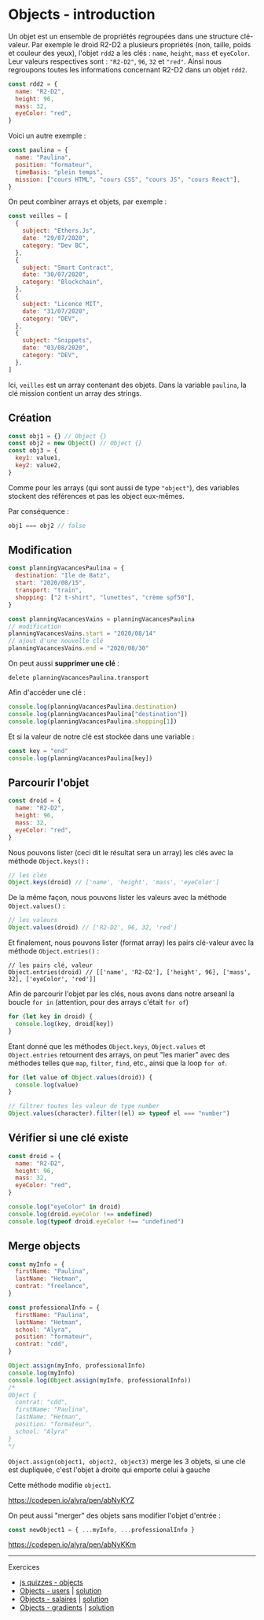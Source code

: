 # Objects - introduction

Un objet est un ensemble de propriétés regroupées dans une structure clé-valeur. Par exemple le droid R2-D2 a plusieurs propriétés (non, taille, poids et couleur des yeux), l'objet `rdd2` a les clés : `name`, `height`, `mass` et `eyeColor`. Leur valeurs respectives sont : `"R2-D2"`, `96`, `32` et `"red"`. Ainsi nous regroupons toutes les informations concernant R2-D2 dans un objet `rdd2`.

```javascript
const rdd2 = {
  name: "R2-D2",
  height: 96,
  mass: 32,
  eyeColor: "red",
}
```

Voici un autre exemple :

```javascript
const paulina = {
  name: "Paulina",
  position: "formateur",
  timeBasis: "plein temps",
  mission: ["cours HTML", "cours CSS", "cours JS", "cours React"],
}
```

On peut combiner arrays et objets, par exemple :

```javascript
const veilles = [
  {
    subject: "Ethers.Js",
    date: "29/07/2020",
    category: "Dev BC",
  },
  {
    subject: "Smart Contract",
    date: "30/07/2020",
    category: "Blockchain",
  },
  {
    subject: "Licence MIT",
    date: "31/07/2020",
    category: "DEV",
  },
  {
    subject: "Snippets",
    date: "03/08/2020",
    category: "DEV",
  },
]
```

Ici, `veilles` est un array contenant des objets. Dans la variable `paulina`, la clé mission contient un array des strings.

## Création

```javascript
const obj1 = {} // Object {}
const obj2 = new Object() // Object {}
const obj3 = {
  key1: value1,
  key2: value2,
}
```

Comme pour les arrays (qui sont aussi de type `"object"`), des variables stockent des références et pas les object eux-mêmes.

Par conséquence :

```javascript
obj1 === obj2 // false
```

## Modification

```javascript
const planningVacancesPaulina = {
  destination: "Ile de Batz",
  start: "2020/08/15",
  transport: "train",
  shopping: ["2 t-shirt", "lunettes", "crème spf50"],
}

const planningVacancesVains = planningVacancesPaulina
// modification
planningVacancesVains.start = "2020/08/14"
// ajout d'une nouvelle clé
planningVacancesVains.end = "2020/08/30"
```

On peut aussi **supprimer une clé** :

```
delete planningVacancesPaulina.transport
```

Afin d'accéder une clé :

```javascript
console.log(planningVacancesPaulina.destination)
console.log(planningVacancesPaulina["destination"])
console.log(planningVacancesPaulina.shopping[1])
```

Et si la valeur de notre clé est stockée dans une variable :

```javascript
const key = "end"
console.log(planningVacancesPaulina[key])
```

## Parcourir l'objet

```javascript
const droid = {
  name: "R2-D2",
  height: 96,
  mass: 32,
  eyeColor: "red",
}
```

Nous pouvons lister (ceci dit le résultat sera un array) les clés avec la méthode `Object.keys()` : 

```javascript
// les clés
Object.keys(droid) // ['name', 'height', 'mass', 'eyeColor']
```

De la même façon, nous pouvons lister les valeurs avec la méthode `Object.values()` : 

```javascript
// les valeurs
Object.values(droid) // ['R2-D2', 96, 32, 'red']
```

Et finalement, nous pouvons lister (format array) les pairs clé-valeur avec la méthode `Object.entries()` : 

```
// les pairs clé, valeur
Object.entries(droid) // [['name', 'R2-D2'], ['height', 96], ['mass', 32], ['eyeColor', 'red']]
```

Afin de parcourir l'objet par les clés, nous avons dans notre arseanl la boucle `for in` (attention, pour des arrays c'était `for of`)

```javascript
for (let key in droid) {
  console.log(key, droid[key])
}
```

Etant donné que les méthodes `Object.keys`, `Object.values` et `Object.entries` retournent des arrays, on peut "les marier" avec  des méthodes telles que `map`, `filter`, `find`, etc., ainsi que la loop `for of`.

```javascript
for (let value of Object.values(droid)) {
  console.log(value)
}
```

```javascript
// filtrer toutes les valeur de type number
Object.values(character).filter((el) => typeof el === "number")
```

## Vérifier si une clé existe

```javascript
const droid = {
  name: "R2-D2",
  height: 96,
  mass: 32,
  eyeColor: "red",
}

console.log("eyeColor" in droid)
console.log(droid.eyeColor !== undefined)
console.log(typeof droid.eyeColor !== "undefined")
```

## Merge objects

```javascript
const myInfo = {
  firstName: "Paulina",
  lastName: "Hetman",
  contrat: "freelance",
}

const professionalInfo = {
  firstName: "Paulina",
  lastName: "Hetman",
  school: "Alyra",
  position: "formateur",
  contrat: "cdd",
}

Object.assign(myInfo, professionalInfo)
console.log(myInfo)
console.log(Object.assign(myInfo, professionalInfo))
/*
Object {
  contrat: "cdd",
  firstName: "Paulina",
  lastName: "Hetman",
  position: "formateur",
  school: "Alyra"
}
*/
```

`Object.assign(object1, object2, object3)` merge les 3 objets, si une clé est dupliquée, c'est l'objet à droite qui emporte celui à gauche

Cette méthode modifie `object1`.

https://codepen.io/alyra/pen/abNyKYZ

On peut aussi "merger" des objets sans modifier l'objet d'entrée :

```javascript
const newObject1 = { ...myInfo, ...professionalInfo }
```

https://codepen.io/alyra/pen/abNyKKm

---

Exercices

- [js quizzes - objects](https://javascript-quizzes.netlify.app/objects)
- [Objects - users](https://codepen.io/alyra/pen/eYJyLVO) | [solution](https://codepen.io/alyra/pen/8ad56700fd9e9113ff24b255810110e8)
- [Objects - salaires](https://codepen.io/alyra/pen/qBbpKxY) | [solution](https://codepen.io/alyra/pen/c16eda6bac531e22021319550cd176d5)
- [Objects - gradients](https://codepen.io/alyra/pen/wvMNgzG) | [solution](https://codepen.io/alyra/pen/4937a3f2174d6efa0ca82609cadbb893)
